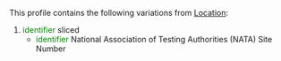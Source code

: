 This profile contains the following variations from [Location](http://hl7.org/fhir/STU3/Location):

1. <span style='color:green'> identifier </span>  sliced
   * <span style='color:green'> identifier </span> National Association of Testing Authorities (NATA) Site Number